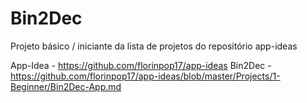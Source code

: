 # Bin2Dec

Projeto básico / iniciante da lista de projetos do repositório app-ideas

App-Idea - https://github.com/florinpop17/app-ideas
Bin2Dec - https://github.com/florinpop17/app-ideas/blob/master/Projects/1-Beginner/Bin2Dec-App.md
